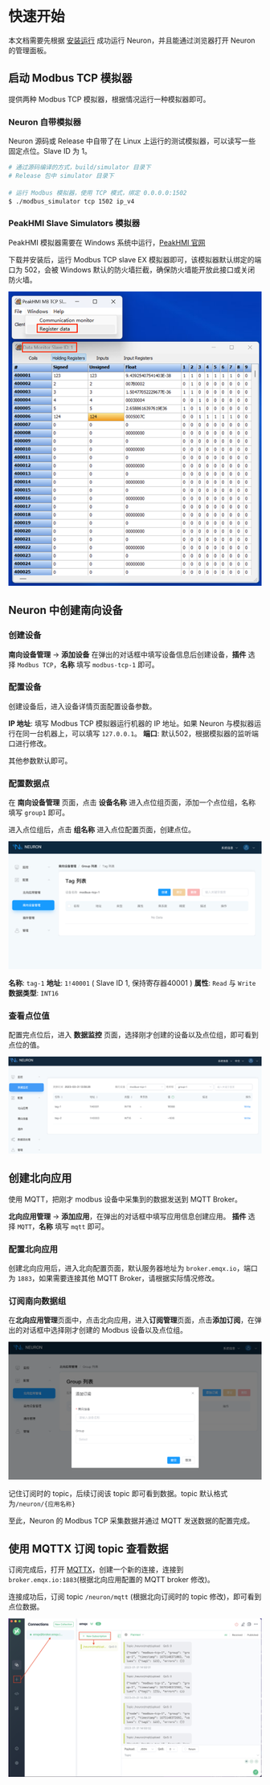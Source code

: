 # 快速开始

本文档需要先根据 [安装运行](https://github.com/emqx/neuron/README-CN.md) 成功运行 Neuron，并且能通过浏览器打开 Neuron 的管理面板。

## 启动 Modbus TCP 模拟器

提供两种 Modbus TCP 模拟器，根据情况运行一种模拟器即可。

### Neuron 自带模拟器

Neuron 源码或 Release 中自带了在 Linux 上运行的测试模拟器，可以读写一些固定点位。Slave ID 为 1。

```bash
# 通过源码编译的方式，build/simulator 目录下
# Release 包中 simulator 目录下

# 运行 Modbus 模拟器，使用 TCP 模式，绑定 0.0.0.0:1502
$ ./modbus_simulator tcp 1502 ip_v4
```

### PeakHMI Slave Simulators 模拟器

PeakHMI 模拟器需要在 Windows 系统中运行，[PeakHMI 官网](https://hmisys.com)

下载并安装后，运行 Modbus TCP slave EX 模拟器即可，该模拟器默认绑定的端口为 502，会被 Windows 默认的防火墙拦截，确保防火墙能开放此接口或关闭防火墙。

![modbus-simulator](./assets/modbus-simulator.png)

## Neuron 中创建南向设备

### 创建设备

**南向设备管理** -> **添加设备** 在弹出的对话框中填写设备信息后创建设备，**插件** 选择 `Modbus TCP`，**名称** 填写 `modbus-tcp-1` 即可。

### 配置设备
创建设备后，进入设备详情页面配置设备参数。

**IP 地址**: 填写 Modbus TCP 模拟器运行机器的 IP 地址。如果 Neuron 与模拟器运行在同一台机器上，可以填写 `127.0.0.1`。
**端口**: 默认502，根据模拟器的监听端口进行修改。

其他参数默认即可。

### 配置数据点

在 **南向设备管理** 页面，点击 **设备名称** 进入点位组页面，添加一个点位组，名称填写 `group1` 即可。

进入点位组后，点击 **组名称** 进入点位配置页面，创建点位。

![add-tag](./assets/tag-list-null.png)

**名称**: `tag-1`
**地址**: `1!40001` ( Slave ID 1, 保持寄存器40001 )
**属性**: `Read` 与 `Write`
**数据类型**: `INT16`

### 查看点位值

配置完点位后，进入 **数据监控** 页面，选择刚才创建的设备以及点位组，即可看到点位的值。

![data-monitor](./assets/data-monitoring.png)

## 创建北向应用

使用 MQTT，把刚才 modbus 设备中采集到的数据发送到 MQTT Broker。

**北向应用管理** -> **添加应用**，在弹出的对话框中填写应用信息创建应用。
**插件** 选择 `MQTT`，**名称** 填写 `mqtt` 即可。

### 配置北向应用

创建北向应用后，进入北向配置页面，默认服务器地址为 `broker.emqx.io`，端口为 `1883`，如果需要连接其他 MQTT Broker，请根据实际情况修改。

### 订阅南向数据组

在**北向应用管理**页面中，点击北向应用，进入**订阅管理**页面，点击**添加订阅**，在弹出的对话框中选择刚才创建的 Modbus 设备以及点位组。

![subscribe](./assets/subscription-add.png)

记住订阅时的 topic，后续订阅该 topic 即可看到数据。topic 默认格式为`/neuron/{应用名称}`

至此，Neuron 的 Modbus TCP 采集数据并通过 MQTT 发送数据的配置完成。

## 使用 MQTTX 订阅 topic 查看数据

订阅完成后，打开 [MQTTX](https://mqttx.app/zh)，创建一个新的连接，连接到 `broker.emqx.io:1883`(根据北向应用配置的 MQTT broker 修改)。

连接成功后，订阅 topic `/neuron/mqtt` (根据北向订阅时的 topic 修改)，即可看到点位数据。

![mqttx](./assets/mqttx.png)